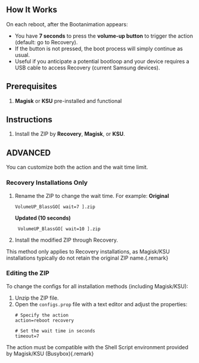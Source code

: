 ## How It Works
On each reboot, after the Bootanimation appears:
* You have **7 seconds** to press the **volume-up button** to trigger the action (default: go to Recovery).
* If the button is not pressed, the boot process will simply continue as usual.
* Useful if you anticipate a potential bootloop and your device requires a USB cable to access Recovery (current Samsung devices).

## Prerequisites
1. **Magisk** or **KSU** pre-installed and functional
   
## Instructions

1. Install the ZIP by **Recovery**, **Magisk**, or **KSU**.

## ADVANCED

You can customize both the action and the wait time limit.

### Recovery Installations Only
1. Rename the ZIP to change the wait time. For example:
  **Original**
   ```
   VolumeUP_BlassGO[ wait=7 ].zip
   ```
   **Updated (10 seconds)**

   ```
    VolumeUP_BlassGO[ wait=10 ].zip
   ```
1. Install the modified ZIP through Recovery.

This method only applies to Recovery installations, as Magisk/KSU installations typically do not retain the original ZIP name.{.remark}

### Editing the ZIP
To change the configs for all installation methods (including Magisk/KSU):

1. Unzip the ZIP file.
2. Open the `configs.prop` file with a text editor and adjust the properties:
   ```
   # Specify the action
   action=reboot recovery
   
   # Set the wait time in seconds
   timeout=7
   ```

The action must be compatible with the Shell Script environment provided by Magisk/KSU (Busybox){.remark}
